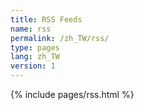 ```yaml
---
title: RSS Feeds
name: rss
permalink: /zh_TW/rss/
type: pages
lang: zh_TW
version: 1
---
```

{% include pages/rss.html %}